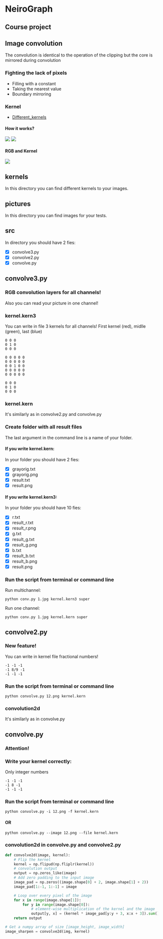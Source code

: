 # NeiroGraph
## Course project

## Image convolution
The convolution is identical to the operation of the clipping but the core is mirrored during convolution

### Fighting the lack of pixels
* Filling with a constant
* Taking the nearest value
* Boundary mirroring

### Kernel
- [Different_kernels](https://en.wikipedia.org/wiki/Kernel_(image_processing))

#### How it works?
<img src='theory/stride1.gif'>

<img src='theory/stride2.gif'>

#### RGB and Kernel
<img src='theory/rgb.gif'>

## kernels
In this directory you can find different kernels to your images.

## pictures
In this directory you can find images for your tests.

## src
In directory you should have 2 fies:
- [x] convolve3.py
- [x] convolve2.py
- [x] convolve.py

## convolve3.py
### RGB convolution layers for all channels! 
Also you can read your picture in one channel!

### kernel.kern3
You can write in file 3 kernels for all channels! First kernel (red), midlle (green), last (blue)
```
0 0 0
0 1 0
0 0 0

0 0 0 0 0
0 0 0 0 0
0 0 1 0 0
0 0 0 0 0
0 0 0 0 0

0 0 0
0 1 0
0 0 0
```
### kernel.kern
It's similarly as in convolve2.py and convolve.py

### Create folder with all result files
The last argument in the command line is a name of your folder.
#### If you write kernel.kern:
In your folder you should have 2 fies:
- [x] grayorig.txt
- [x] grayorig.png
- [x] result.txt
- [x] result.png
#### If you write kernel.kern3:
In your folder you should have 10 fies:
- [x] r.txt
- [x] result_r.txt
- [x] result_r.png
- [x] g.txt
- [x] result_g.txt
- [x] result_g.png
- [x] b.txt
- [x] result_b.txt
- [x] result_b.png
- [x] result.png

### Run the script from terminal or command line
Run multichannel:
```
python conv.py 1.jpg kernel.kern3 super
```
Run one channel:
```
python conv.py 1.jpg kernel.kern super
```

## convolve2.py
### New feature!
You can write in kernel file fractional numbers!
```
-1 -1 -1
-1 8/9 -1
-1 -1 -1
```
### Run the script from terminal or command line
```
python convolve.py 12.png kernel.kern
```
### convolution2d
It's similarly as in convolve.py

## convolve.py
### Attention!
### Write your kernel correctly:
Only integer numbers
```
-1 -1 -1
-1 8 -1
-1 -1 -1
```
### Run the script from terminal or command line
```
python convolve.py -i 12.png -f kernel.kern
```
#### OR
```
python convolve.py --image 12.png --file kernel.kern
```

### convolution2d in convolve.py and convolve2.py
```python
def convolve2d(image, kernel):
    # Flip the kernel
    kernel = np.flipud(np.fliplr(kernel))
    # convolution output
    output = np.zeros_like(image)
    # Add zero padding to the input image
    image_pad = np.zeros((image.shape[0] + 2, image.shape[1] + 2))
    image_pad[1:-1, 1:-1] = image

    # Loop over every pixel of the image
    for x in range(image.shape[1]):
        for y in range(image.shape[0]):
            # element-wise multiplication of the kernel and the image
            output[y, x] = (kernel * image_pad[y:y + 3, x:x + 3]).sum()
    return output

# Get a numpy array of size [image_height, image_width]
image_sharpen = convolve2d(img, kernel)
```
